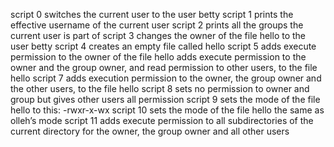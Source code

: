 script 0 switches the current user to the user betty
script 1 prints the effective username of the current user
script 2 prints all the groups the current user is part of
script 3 changes the owner of the file hello to the user betty
script 4 creates an empty file called hello
script 5 adds execute permission to the owner of the file hello
adds execute permission to the owner and the group owner, and read permission to other users, to the file hello
script 7 adds execution permission to the owner, the group owner and the other users, to the file hello
script 8 sets no permission to owner and group but gives other users all permission
script 9 sets the mode of the file hello to this: -rwxr-x-wx
script 10 sets the mode of the file hello the same as olleh’s mode
script 11 adds execute permission to all subdirectories of the current directory for the owner, the group owner and all other users
